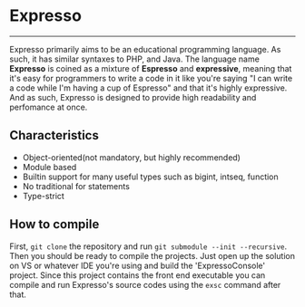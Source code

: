 # Expresso
-----------------

Expresso primarily aims to be an educational programming language. As such, it has similar syntaxes to PHP, and Java.
The language name __Expresso__ is coined as a mixture of __Espresso__ and __expressive__, meaning that it's easy for programmers to write a code in it like you're saying "I can write a code while I'm having a cup of Espresso" and that it's highly expressive. And as such, Expresso is designed to provide high readability and perfomance at once.

## Characteristics

* Object-oriented(not mandatory, but highly recommended)
* Module based
* Builtin support for many useful types such as bigint, intseq, function
* No traditional for statements
* Type-strict 

## How to compile

First, `git clone` the repository and run `git submodule --init --recursive`. Then you should be ready to compile the projects.
Just open up the solution on VS or whatever IDE you're using and build the 'ExpressoConsole' project. Since this project contains the front end executable you can compile and run Expresso's source codes using the `exsc` command after that.
